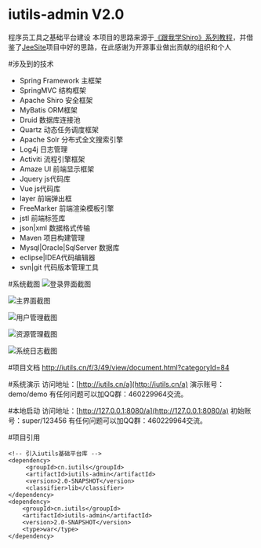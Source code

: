 # iutils-admin V2.0
程序员工具之基础平台建设
本项目的思路来源于[《跟我学Shiro》系列教程](http://jinnianshilongnian.iteye.com/blog/2018398)，并借鉴了[JeeSite](https://git.oschina.net/thinkgem/jeesite)项目中好的思路，在此感谢为开源事业做出贡献的组织和个人

#涉及到的技术
- Spring Framework 主框架
- SpringMVC 结构框架
- Apache Shiro 安全框架
- MyBatis ORM框架
- Druid 数据库连接池
- Quartz 动态任务调度框架
- Apache Solr 分布式全文搜索引擎
- Log4j 日志管理
- Activiti 流程引擎框架
- Amaze UI 前端显示框架
- Jquery js代码库
- Vue js代码库
- layer 前端弹出框
- FreeMarker 前端渲染模板引擎
- jstl 前端标签库
- json|xml 数据格式传输
- Maven 项目构建管理
- Mysql|Oracle|SqlServer 数据库
- eclipse|IDEA代码编辑器
- svn|git 代码版本管理工具

#系统截图
![登录界面截图](https://github.com/iutils/iutils-admin/blob/master/doc/img/登录界面截图.png)

![主界面截图](https://github.com/iutils/iutils-admin/blob/master/doc/img/主界面截图.png)

![用户管理截图](https://github.com/iutils/iutils-admin/blob/master/doc/img/用户管理截图.png)

![资源管理截图](https://github.com/iutils/iutils-admin/blob/master/doc/img/资源管理截图.png)

![系统日志截图](https://github.com/iutils/iutils-admin/blob/master/doc/img/系统日志截图.png)


#项目文档
http://iutils.cn/f/3/49/view/document.html?categoryId=84

#系统演示
访问地址：[http://iutils.cn/a](http://iutils.cn/a)
演示账号：demo/demo
有任何问题可以加QQ群：460229964交流。

#本地启动
访问地址：[http://127.0.0.1:8080/a](http://127.0.0.1:8080/a)
初始账号：super/123456
有任何问题可以加QQ群：460229964交流。

#项目引用
```
<!-- 引入iutils基础平台库 -->
<dependency>
     <groupId>cn.iutils</groupId>
     <artifactId>iutils-admin</artifactId>
     <version>2.0-SNAPSHOT</version>
     <classifier>lib</classifier>
</dependency>
<dependency>
    <groupId>cn.iutils</groupId>
    <artifactId>iutils-admin</artifactId>
    <version>2.0-SNAPSHOT</version>
    <type>war</type>
</dependency>
```
